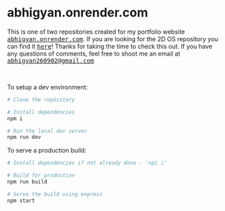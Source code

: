 # abhigyan.onrender.com

This is one of two repositories created for my portfolio website <a href="https://abhigyan.onrender.com/"><samp>abhigyan.onrender.com</samp></a>. If you are looking for the 2D OS repository you can find it <a href="https://github.com/sunny619/portfolio-inner-site"><samp>here</samp></a>! Thanks for taking the time to check this out. If you have any questions of comments, feel free to shoot me an email at <samp><a href="mailto:abhigyan260902@gmail.com">abhigyan260902@gmail.com</a>

<br>

To setup a dev environment:

```bash
# Clone the repository

# Install dependencies 
npm i

# Run the local dev server
npm run dev
```

To serve a production build:

```bash
# Install dependencies if not already done - 'npi i'

# Build for production
npm run build

# Serve the build using express
npm start
```
